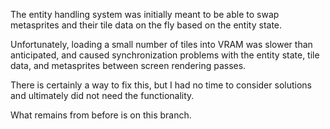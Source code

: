 The entity handling system was initially meant to be able to swap metasprites and their tile data on the fly based on
the entity state.

Unfortunately, loading a small number of tiles into VRAM was slower than anticipated, and caused synchronization
problems with the entity state, tile data, and metasprites between screen rendering passes.

There is certainly a way to fix this, but I had no time to consider solutions and ultimately did not need the 
functionality.

What remains from before is on this branch.
